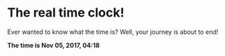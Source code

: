 # The real time clock!

Ever wanted to know what the time is? Well, your journey is about to end!

**The time is Nov 05, 2017, 04:18**